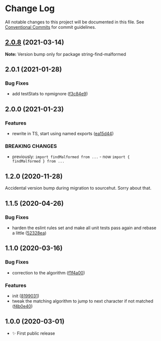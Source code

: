 # Change Log

All notable changes to this project will be documented in this file.
See [Conventional Commits](https://conventionalcommits.org) for commit guidelines.

## [2.0.8](https://github.com/codsen/codsen/compare/string-find-malformed@2.0.7...string-find-malformed@2.0.8) (2021-03-14)

**Note:** Version bump only for package string-find-malformed





## 2.0.1 (2021-01-28)

### Bug Fixes

- add testStats to npmignore ([f3c84e9](https://github.com/codsen/codsen/commit/f3c84e95afc5514214312f913692d85b2e12eb29))

## 2.0.0 (2021-01-23)

### Features

- rewrite in TS, start using named exports ([ea15d44](https://github.com/codsen/codsen/commit/ea15d447477dacbee1413c904fa2e2efc5681a93))

### BREAKING CHANGES

- previously: `import findMalformed from ...` - now `import { findMalformed } from ...`

## 1.2.0 (2020-11-28)

Accidental version bump during migration to sourcehut. Sorry about that.

## 1.1.5 (2020-04-26)

### Bug Fixes

- harden the eslint rules set and make all unit tests pass again and rebase a little ([52328ea](https://gitlab.com/codsen/codsen/commit/52328ea1f1a691513676d5bac259705ed61444d4))

## 1.1.0 (2020-03-16)

### Bug Fixes

- correction to the algorithm ([f1f4a00](https://gitlab.com/codsen/codsen/commit/f1f4a00c2a7dc43fbb13c1eff209beb12dfb0bd9))

### Features

- init ([8199031](https://gitlab.com/codsen/codsen/commit/81990319e699bfc0e3ecf8a7ee38ca8ce46c46a9))
- tweak the matching algorithm to jump to next character if not matched ([f4b0e40](https://gitlab.com/codsen/codsen/commit/f4b0e40729390b950adf7ebc45e01f0d75a34a4a))

## 1.0.0 (2020-03-01)

- ✨ First public release
